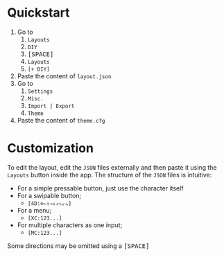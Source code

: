 # Quickstart
1. Go to
	1. `Layouts`
	1. `DIY`
	1. <kbd>[SPACE]</kbd>
	1. `Layouts`
	1. `[+ DIY]`
1. Paste the content of `layout.json`
1. Go to
	1. `Settings`
	1. `Misc.`
	1. `Import | Export`
	1. `Theme`
1. Paste the content of `theme.cfg`
# Customization
To edit the layout, edit the `JSON` files externally and then paste it using the `Layouts` button inside the app. The structure of the `JSON` files is intuitive:
- For a simple pressable button, just use the character itself
- For a swipable button;
	- <code>[4D:&#x2299;&#x21d0;&#x21d1;&#x21d2;&#x21d3;&#x21d7;&#x21d6;&#x21d9;&#x21d8;]</code>
- For a menu;
	- `[XC:123...]`
- For multiple characters as one input;
	- `[MC:123...]`

Some directions may be omitted using a <kbd>[SPACE]</kbd>